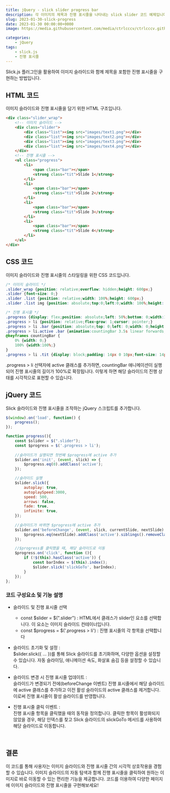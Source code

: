 ```yaml
---
title: jQuery - slick slider progress bar
description: 각 이미지의 제목과 진행 표시줄을 나타내는 slick slider 코드 예제입니다.
slug: 2023-01-30-slick-progress
date: 2023-01-30 00:00:00+0000
image: https://media.githubusercontent.com/media/ctrlcccv/ctrlcccv.github.io/master/assets/img/post/slick-progress.webp

categories:
    - jQuery
tags:
    - slick.js
    - 진행 표시줄
---
```


Slick.js 플러그인을 활용하여 이미지 슬라이드와 함께 제목을 포함한 진행 표시줄을 구현하는 방법입니다.  

## HTML 코드

이미지 슬라이드와 진행 표시줄을 담기 위한 HTML 구조입니다.

```html
<div class="slider_wrap">
    <!-- 이미지 슬라이드 -->
    <div class="slider">
        <div class="list"><img src="images/text1.png"></div>
        <div class="list"><img src="images/text2.png"></div>
        <div class="list"><img src="images/text3.png"></div>
        <div class="list"><img src="images/text4.png"></div>
    </div>
    <!-- 진행 표시줄 -->
    <ul class="progress">
        <li>
            <span class="bar"></span>
            <strong class="tit">Slide 1</strong>
        </li>
        <li>
            <span class="bar"></span>
            <strong class="tit">Slide 2</strong>
        </li>
        <li>
            <span class="bar"></span>
            <strong class="tit">Slide 3</strong>
        </li>
        <li>
            <span class="bar"></span>
            <strong class="tit">Slide 4</strong>
        </li>
    </ul>
</div>
```

## CSS 코드

이미지 슬라이드와 진행 표시줄의 스타일링을 위한 CSS 코드입니다.  

```css
/* 이미지 슬라이드 */
.slider_wrap {position: relative;overflow: hidden;height: 600px;}
.slider {font-size: 0;}
.slider .list {position: relative;width: 100%;height: 600px;}
.slider .list img {position: absolute;top:0;left:0;width: 100%;height: 100%;object-fit: cover;}

/* 진행 표시줄 */
.progress {display: flex;position: absolute;left: 50%;bottom: 0;width:1180px;max-width: 100%;height: 44px;transform: translate(-50%, 0);background: rgba(0,0,0,0.7);text-align: center;}
.progress > li {position: relative;flex-grow: 1;cursor: pointer;}
.progress > li .bar {position: absolute;top: 0;left: 0;width: 0;height: 4px;background-color: #ffffff;}
.progress > li.active .bar {animation:countingBar 3.5s linear forwards;}
@keyframes countingBar {
    0% {width: 0;}
    100% {width:100%;}
}
.progress > li .tit {display: block;padding: 14px 0 10px;font-size: 14px;font-weight: 500;color: #fff;}
```
.progress > li 선택자에 active 클래스를 추가하면, countingBar 애니메이션이 실행되어 진행 표시줄의 길이가 100%로 확장됩니다. 이렇게 하면 해당 슬라이드의 진행 상태를 시각적으로 표현할 수 있습니다.  

<script async src="https://pagead2.googlesyndication.com/pagead/js/adsbygoogle.js?client=ca-pub-8535540836842352" crossorigin="anonymous"></script>
<ins class="adsbygoogle"
     style="display:block; text-align:center;"
     data-ad-layout="in-article"
     data-ad-format="fluid"
     data-ad-client="ca-pub-8535540836842352"
     data-ad-slot="2974559225"></ins>
<script>
     (adsbygoogle = window.adsbygoogle || []).push({});
</script>


## jQuery 코드

Slick 슬라이드와 진행 표시줄을 조작하는 jQuery 스크립트를 추가합니다.  

```js
$(window).on('load', function() {
    progress();
});

function progress(){
    const $slider = $(".slider");
    const $progress = $('.progress > li');
  
    //슬라이드가 실행되면 첫번째 $progress에 active 추가
    $slider.on('init', (event, slick) => {
        $progress.eq(0).addClass('active');
    });

    //슬라이드 실행
    $slider.slick({
        autoplay: true,
        autoplaySpeed:3000,
        speed: 500,
        arrows: false,
        fade: true,
        infinite: true,
    });
    
    //슬라이드가 바뀌면 $progress에 active 추가
    $slider.on('beforeChange', (event, slick, currentSlide, nextSlide) => {
        $progress.eq(nextSlide).addClass('active').siblings().removeClass('active');
    });

    //$progress를 클릭했을 때, 해당 슬라이드로 이동
    $progress.on('click', function (){
        if (!$(this).hasClass('active')) {
            const barIndex = $(this).index();
            $slider.slick('slickGoTo', barIndex);
        }
    });
};
```
### 코드 구성요소 및 기능 설명

* 슬라이드 및 진행 표시줄 선택
  * const $slider = $(".slider") : HTML에서 클래스가 slider인 요소를 선택합니다. 이 요소는 이미지 슬라이드 컨테이너입니다.
  * const $progress = $('.progress > li') : 진행 표시줄의 각 항목을 선택합니다

* 슬라이드 초기화 및 설정 :  
  $slider.slick({ ... })를 통해 Slick 슬라이드를 초기화하며, 다양한 옵션을 설정할 수 있습니다. 자동 슬라이딩, 애니메이션 속도, 화살표 숨김 등을 설정할 수 있습니다.

* 슬라이드 변경 시 진행 표시줄 업데이트 :   
  슬라이드가 변경되기 전에(beforeChange 이벤트) 진행 표시줄에서 해당 슬라이드에 active 클래스를 추가하고 이전 활성 슬라이드의 active 클래스를 제거합니다. 이로써 진행 표시줄이 활성 슬라이드를 반영합니다.
  
* 진행 표시줄 클릭 이벤트 :   
  진행 표시줄 항목을 클릭했을 때의 동작을 정의합니다. 클릭한 항목이 활성화되지 않았을 경우, 해당 인덱스를 찾고 Slick 슬라이드의 slickGoTo 메서드를 사용하여 해당 슬라이드로 이동합니다.

<br>

## 결론

이 코드를 통해 사용자는 이미지 슬라이드와 진행 표시줄 간의 시각적 상호작용을 경험할 수 있습니다. 이미지 슬라이드의 자동 탐색과 함께 진행 표시줄을 클릭하여 원하는 이미지로 바로 이동할 수 있는 편리한 기능을 제공합니다. 코드를 이용하여 다양한 페이지에 이미지 슬라이드와 진행 표시줄을 구현해보세요!
<br>
<!-- [>> 예제 다운로드](https://github.com/ctrlcccv/slick-progress){:target="_blank"} -->
